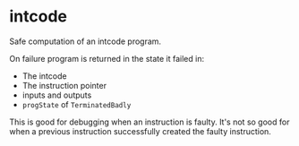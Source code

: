 # intcode

Safe computation of an intcode program.

On failure program is returned in the state it failed in:
* The intcode
* The instruction pointer
* inputs and outputs
* `progState` of `TerminatedBadly`

This is good for debugging when an instruction is faulty.
It's not so good for when a previous instruction successfully
created the faulty instruction.

